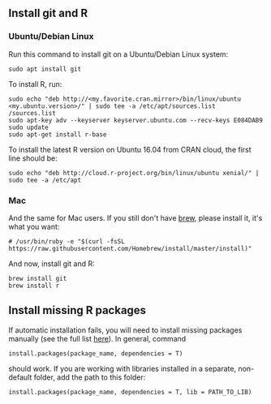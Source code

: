 ## Install git and R

### Ubuntu/Debian Linux

Run this command to install git on a Ubuntu/Debian Linux system:
```
sudo apt install git
```

To install R, run:
```
sudo echo "deb http://<my.favorite.cran.mirror>/bin/linux/ubuntu <my.ubuntu.version>/" | sudo tee -a /etc/apt/sources.list
/sources.list
sudo apt-key adv --keyserver keyserver.ubuntu.com --recv-keys E084DAB9
sudo update
sudo apt-get install r-base
```

To install the latest R version on Ubuntu 16.04 from CRAN cloud, the first line should be:
```
sudo echo "deb http://cloud.r-project.org/bin/linux/ubuntu xenial/" | sudo tee -a /etc/apt
```
### Mac

And the same for Mac users. If you still don't have [brew](https://brew.sh/), please install it, it's what you want:
```
# /usr/bin/ruby -e "$(curl -fsSL https://raw.githubusercontent.com/Homebrew/install/master/install)"
```
And now, install git and R: 
```
brew install git
brew install r
```
## Install missing R packages

If automatic installation fails, you will need to install missing packages manually (see the full list [here](https://github.com/gimelbrantlab/magic/blob/master/Dependencies.md)). In general, command 
```
install.packages(package_name, dependencies = T)
```
should work. If you are working with libraries installed in a separate, non-default folder, add the path to this folder:
```
install.packages(package_name, dependencies = T, lib = PATH_TO_LIB)
```
